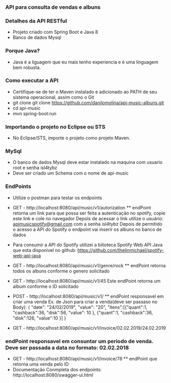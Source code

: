 ### API para consulta de vendas e albuns

### Detalhes da API RESTful
* Projeto criado com Spring Boot e Java 8
* Banco de dados Mysql

### Porque Java?
 * Java é a liguagem que eu mais tenho experiencia e é uma linguagem bem robusta.
 
### Como executar a API
* Certifique-se de ter o Maven instalado e adicionado ao PATH de seu sistema operacional, assim como o Git
* git clone git clone https://github.com/danilomolina/api-music-albuns.git
* cd api-music
* mvn spring-boot:run

### Importando o projeto no Eclipse ou STS
* No Eclipse/STS, importe o projeto como projeto Maven.

### MySql
 * O banco de dados Mysql deve estar instalado na maquina com usuario root e senha isl4tybz
 * Deve ser criado um Schema com o nome de api-music
 
### EndPoints
 * Utilize o postman para testar os endpoints
 
 * GET - http://localhost:8080/api/music/v1/autorization
   ** endPoint retorna um link para que possa ser feita a autenticação no spotify, copie este link e cole no navegador
   Depois de acessar o link utilize o usuário: apimusicspotify@gmail.com com a senha isl4tybz
   Depois de permitido o acesso a API do Spotify o endpoint vai inserir os albuns no banco de dados
   
  * Para consumir a API do Spotify utilizei a bilioteca Spotify Web API Java que esta disponivel no github: 
    https://github.com/thelinmichael/spotify-web-api-java
    
  * GET - http://localhost:8080/api/music/v1/genre/rock
   ** endPoint retorna todos os albuns conforme o genero solicitado
   
  * GET - http://localhost:8080/api/music/v1/45
   Este endPoint retorna um album conforme o ID solicitado
   
  * POST - http://localhost:8080/api/music/v1/
   ** endPoint responsavel em criar uma venda
   Ex. de Json para criar a venda(deve ser passaso no Body):
   {
	"date": "24/02/2019",
	"value": "20",
	"itens":[{"quant":1, "cashback":36, "disk":56, "value": 10 }, {"quant":1, "cashback":36, "disk":126, "value":10 }]
   }
   
   * GET - http://localhost:8080/api/music/v1/invoice/02.02.2019/24.02.2019
   ### endPoint responsavel em consuntar um periodo de venda. Deve ser passada a data no formato: 02.02.2018
   
   * GET - http://localhost:8080/api/music/v1/invoice/78
   ** endPoint que retorna uma venda pelo ID
   * Documentação Conmpleta dos endpoints: http://localhost:8080/swagger-ui.html
  
